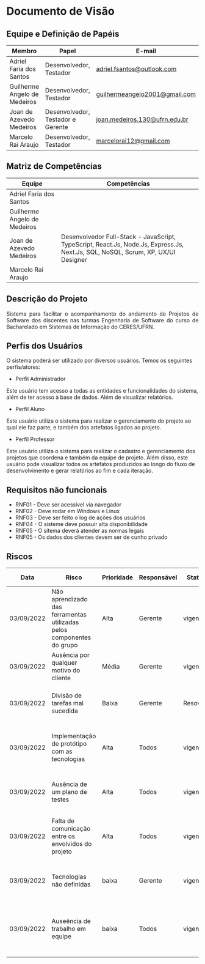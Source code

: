 # Documento de Visão 

## Equipe e Definição de Papéis

| Membro                       | Papel                             | E-mail                         |
| ---------------------------- | --------------------------------- | ------------------------------ |
| Adriel Faria dos Santos      | Desenvolvedor, Testador           | adriel.fsantos@outlook.com     |
| Guilherme Angelo de Medeiros | Desenvolvedor, Testador           | guilhermeangelo2001@gmail.com  |
| Joan de Azevedo Medeiros     | Desenvolvedor, Testador e Gerente | joan.medeiros.130@ufrn.edu.br  |
| Marcelo Rai Araujo           | Desenvolvedor, Testador           | marcelorai12@gmail.com         |

## Matriz de Competências 

| Equipe                       | Competências 
| ---------------------------- | -----------
| Adriel Faria dos Santos      |
| Guilherme Angelo de Medeiros |
| Joan de Azevedo Medeiros     | Desenvolvedor Full-Stack - JavaScript, TypeScript, React.Js, Node.Js, Express.Js, Next.Js, SQL, NoSQL, Scrum, XP, UX/UI Designer |
| Marcelo Rai Araujo           |

## Descrição do Projeto 

<p align="justify">Sistema para facilitar o acompanhamento do andamento de Projetos de Software dos discentes nas turmas Engenharia de Software do curso de Bacharelado em Sistemas de Informação do CERES/UFRN. </p>

## Perfis dos Usuários

O sistema poderá ser utilizado por diversos usuários. Temos os seguintes perfis/atores:

- Perfil Administrador 

Este usuário tem acesso a todas as entidades e funcionalidades do sistema, além de ter acesso à base de dados. Além de visualizar relatórios. 

- Perfil Aluno

Este usuário utiliza o sistema para realizar o gerenciamento do projeto ao qual ele faz parte, e também dos artefatos ligados ao projeto.

- Perfil Professor 

Este usuário utiliza o sistema para realizar o cadastro e gerenciamento dos projetos que coordena e também da equipe de projeto. Além disso, este usuário pode visualizar todos os artefatos produzidos ao longo do fluxo de desenvolvimento e gerar relatórios ao fim e cada iteração. 

## Requisitos não funcionais

- RNF01 - Deve ser acessível via navegador
- RNF02 - Deve rodar em Windows e Linux
- RNF03 - Deve ser feito o log de ações dos usuários
- RNF04 - O sisteme deve possuir alta disponibilidade
- RNF05 - O sitema deverá atender as normas legais
- RNF05 - Os dados dos clientes devem ser de cunho privado


## Riscos

| Data       | Risco                                                                 | Prioridade | Responsável               | Status                  | Providência Solução                                                                     |
|------------|-----------------------------------------------------------------------|------------|---------------------------|-------------------------|-----------------------------------------------------------------------------------------|
| 03/09/2022 | Não aprendizado das ferramentas utilizadas pelos componentes do grupo | Alta       | Gerente                   | vigente                 | Reforçar estudos sobre as ferramentas e aulas com a integrante que conhece a ferramenta |
| 03/09/2022 | Ausência por qualquer motivo do cliente                               | Média      | Gerente                   | vigente                 | Planejar o cronograma tendo em base a agenda do cliente                                 |
| 03/09/2022 | Divisão de tarefas mal sucedida                                       | Baixa      | Gerente                   | Resovido                | Acompanhar de perto o desenvolvimento de cada membro da equipe                          |
| 03/09/2022 | Implementação de protótipo com as tecnologias                         | Alta       | Todos                     | vigente                 | Encontrar tutorial com a maioria da tecnologia e implementar um caso base do sistema    |
| 03/09/2022 | Ausência de um plano de testes                                        | Alta       | Todos                     | vigente                 | Entrar em contato com o testador(es) responsáveis e solicitar o planejamento            |
| 03/09/2022 | Falta de comunicação entre os envolvidos do projeto                   | Alta       | Todos                     | vigente                 | Os envolvidos devem comunicar-se através dos grupos e ferramentas definidas             |
| 03/09/2022 | Tecnologias não definidas                                             | baixa      | Gerente                   | vigente                 | O gerente deve definir quais tecnologias e ferramentas serão utilizadas                 |
| 03/09/2022 | Auseência de trabalho em equipe                                       | baixa      | Todos                     | vigente                 | A equipe deve ajudar-se independentimente do nível de experiência de cada desenvolvedor |